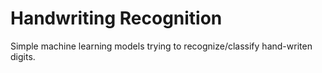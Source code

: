 # Handwriting Recognition
Simple machine learning models trying to recognize/classify hand-writen digits.
